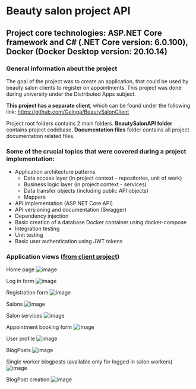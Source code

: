 # Beauty salon project API
## Project core technologies: ASP.NET Core framework and C# (.NET Core version: 6.0.100), Docker (Docker Desktop version: 20.10.14)
### General information about the project
The goal of the project was to create an application, that could be used by beauty salon clients to register on appointments. This project was done during university under the Distributed Apps subject.

**This project has a separate client**, which can be found under the following link: https://github.com/Gelnga/BeautySalonClient

Project root folders contains 2 main folders. **BeautySalonAPI folder** contains project codebase. **Documentation files** folder contains all project documentation related files.

### Some of the crucial topics that were covered during a project implementation: 
- Application architecture patterns
  - Data access layer (in project context - repositories, unit of work)
  - Business logic layer (in project context - services)
  - Data transfer objects (including public API objects)
  - Mappers
- API implementation (ASP.NET Core API)
- API versioning and documentation (Swagger)
- Dependency injection
- Basic creation of a database Docker container using docker-compose
- Integration testing
- Unit testing
- Basic user authentication using JWT tokens

### Application views (**[from client project](https://github.com/Gelnga/BeautySalonClient)**)

Home page
![image](https://user-images.githubusercontent.com/73603988/174031093-130f6299-ee7f-4920-bf2a-168e9295f4c5.png)

Log in form
![image](https://user-images.githubusercontent.com/73603988/174031136-dc047723-255a-44be-ab24-34816505afa0.png) 

Registration form
![image](https://user-images.githubusercontent.com/73603988/174031212-7faf0c8c-c569-4d47-b37f-cf28d6cc4727.png)

Salons
![image](https://user-images.githubusercontent.com/73603988/174048441-1a000e0a-cee3-474e-9a6a-5ed20844c0c0.png)

Salon services
![image](https://user-images.githubusercontent.com/73603988/174048707-55eda983-2946-4fcf-abca-302f2d640535.png)

Appointment booking form
![image](https://user-images.githubusercontent.com/73603988/174048829-97b26bcc-014b-40cc-9b62-b440d6ec83c1.png)

User profile
![image](https://user-images.githubusercontent.com/73603988/174049172-3507980f-c3c2-4dd4-9dbf-de4b188c9821.png)

BlogPosts
![image](https://user-images.githubusercontent.com/73603988/174049254-674ec2e8-d058-4f8f-8a50-7009d0a09f82.png)

Single worker blogposts (available only for logged in salon workers)
![image](https://user-images.githubusercontent.com/73603988/174049409-94ac2f9d-f7f4-4a8a-8ae1-1ca83ae7fa37.png)

BlogPost creation 
![image](https://user-images.githubusercontent.com/73603988/174049496-57d60209-be05-460a-86f1-a624b68fae3a.png)



